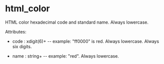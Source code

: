 # html_color

HTML color hexadecimal code and standard name. Always lowercase.

Attributes:

* code : xdigit(6)+ -- example: "ff0000" is red. Always lowercase. Always six digits.

* name : string+ -- example: "red". Always lowercase.
